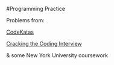 #Programming Practice

Problems from:

<a href="http://codekata.com">CodeKatas</a>

<a href="http://www.amazon.it/Cracking-Coding-Interview-Programming-Questions/dp/098478280X">Cracking the Coding Interview</a>

& some New York University coursework

